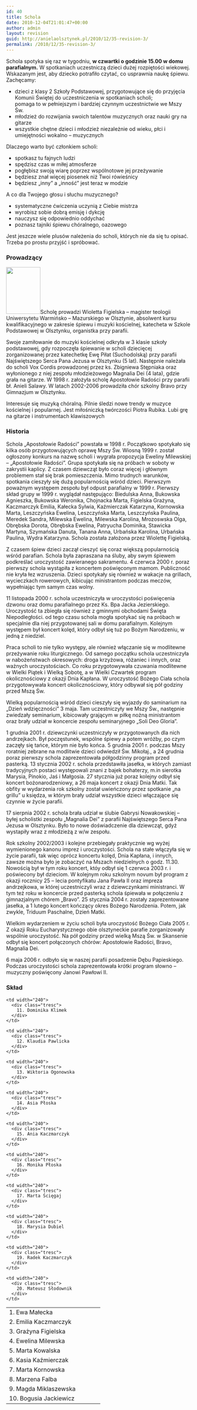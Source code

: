 ```yaml
---
id: 40
title: Schola
date: 2010-12-04T21:01:47+00:00
author: admin
layout: revision
guid: http://anielaolsztynek.pl/2010/12/35-revision-3/
permalink: /2010/12/35-revision-3/
---
```

Schola spotyka się raz w tygodniu, **w czwartki o godzinie 15.00 w domu parafialnym.** W spotkaniach uczestniczą dzieci dużej rozpiętości wiekowej. Wskazanym jest, aby dziecko potrafiło czytać, co usprawnia naukę śpiewu. Zachęcamy:

  * dzieci z klasy 2 Szkoły Podstawowej, przygotowujące się do przyjęcia Komunii Świętej do uczestniczenia w spotkaniach scholi;  
    pomaga to w pełniejszym i bardziej czynnym uczestnictwie we Mszy Św.
  * młodzież do rozwijania swoich talentów muzycznych oraz nauki gry na gitarze
  * wszystkie chętne dzieci i młodzież niezależnie od wieku, płci i umiejętności wokalno &#8211; muzycznych

Dlaczego warto być członkiem scholi:

  * spotkasz tu fajnych ludzi
  * spędzisz czas w miłej atmosferze
  * pogłębisz swoją wiarę poprzez wspólnotowe jej przeżywanie
  * będziesz znał więcej piosenek niż Twoi rówieśnicy
  * będziesz &#8222;inny&#8221; a &#8222;inność&#8221; jest teraz w modzie

A co dla Twojego głosu i słuchu muzycznego?

  * systematyczne ćwiczenia uczynią z Ciebie mistrza
  * wyrobisz sobie dobrą emisję i dykcję
  * nauczysz się odpowiednio oddychać
  * poznasz tajniki śpiewu chóralnego, oazowego

Jest jeszcze wiele plusów należenia do scholi, których nie da się tu opisać. Trzeba po prostu przyjść i spróbować.

### Prowadzący

[<img class="size-full wp-image-38 alignleft" title="wiola" src="http://anielaolsztynek.pl/wp-content/uploads/2010/12/wiola.jpg" alt="" width="93" height="127" />](http://anielaolsztynek.pl/wp-content/uploads/2010/12/wiola.jpg)Scholę prowadzi Wioletta Figielska &#8211; magister teologii Uniwersytetu Warmińsko &#8211; Mazurskiego w Olsztynie, absolwent kursu kwalifikacyjnego w zakresie śpiewu i muzyki kościelnej, katecheta w Szkole Podstawowej w Olsztynku, organistka przy parafii.

Swoje zamiłowanie do muzyki kościelnej odkryła w 3 klasie szkoły podstawowej, gdy rozpoczęła śpiewanie w scholi dziecięcej zorganizowanej przez katechetkę Ewę Piłat (Suchodolską) przy parafii Najświętszego Serca Pana Jezusa w Olsztynku (5 lat). Następnie należała do scholi Vox Cordis prowadzonej przez ks. Zbigniewa Stępniaka oraz wyłonionego z niej zespołu młodzieżowego Magnalia Dei (4 lata), gdzie grała na gitarze. W 1998 r. założyła scholę Apostołowie Radości przy parafii bł. Anieli Salawy. W latach 2002-2006 prowadziła chór szkolny Bravo przy Gimnazjum w Olsztynku.

Interesuje się muzyką chóralną. Pilnie śledzi nowe trendy w muzyce kościelnej i popularnej. Jest miłośniczką twórczości Piotra Rubika. Lubi grę na gitarze i instrumentach klawiszowych

### Historia

Schola &#8222;Apostołowie Radości&#8221; powstała w 1998 r. Początkowo spotykało się kilka osób przygotowujących oprawę Mszy Św. Wiosną 1999 r. został ogłoszony konkurs na nazwę scholi i wygrała propozycja Eweliny Milewskiej &#8211; &#8222;Apostołowie Radości&#8221;. Grupa spotykała się na próbach w soboty w zakrystii kaplicy. Z czasem dziewcząt było coraz więcej i głównym problemem stał się brak pomieszczenia. Mimo trudnych warunków, spotkania cieszyły się dużą popularnością wśród dzieci. Pierwszym poważnym występem zespołu był odpust parafialny w 1999 r. Pierwszy skład grupy w 1999 r. wyglądał następująco: Biedulska Anna, Bukowska Agnieszka, Bukowska Weronika, Chojnacka Marta, Figielska Grażyna, Kaczmarczyk Emilia, Kałecka Sylwia, Kaźmierczak Katarzyna, Kornowska Marta, Leszczyńska Ewelina, Leszczyńska Marta, Leszczyńska Paulina, Meredek Sandra, Milewska Ewelina, Milewska Karolina, Mrozoswska Olga, Obrębska Dorota, Obrębska Ewelina, Patryucha Dominika, Stawicka Martyna, Szymańska Danuta, Tanana Anna, Urbańska Karolina, Urbańska Paulina, Wydra Katarzyna. Schola została założona przez Wiolettę Figielską.

Z czasem śpiew dzieci zaczął cieszyć się coraz większą popularnością wśród parafian. Schola była zapraszana na śluby, aby swym śpiewem podkreślać uroczystość zawieranego sakramentu. 4 czerwca 2000 r. poraz pierwszy schola wystąpiła z koncertem poświęconym mamom. Publiczność nie kryła łez wzruszenia. Dzieci spotykały się również w wakacje na grillach, wycieczkach rowerowych, kibicując ministrantom podczas meczów, wypełniając tym samym czas wolny.

11 listopada 2000 r. schola uczestniczyła w uroczystości poświęcenia dzwonu oraz domu parafialnego przez Ks. Bpa Jacka Jezierskiego. Uroczystość ta zbiegła się również z gminnymi obchodami Święta Niepodległości. od tego czasu schola mogła spotykać się na próbach w specjalnie dla niej przygotowanej sali w domu parafialnym. Kolejnym występem był koncert kolęd, który odbył się tuż po Bożym Narodzeniu, w jedną z niedziel.

Praca scholi to nie tylko występy, ale również włączanie się w modlitewne przeżywanie roku liturgicznego. Od samego początku schola uczestniczyła w nabożeństwach okresowych: droga krzyżowa, różaniec i innych, oraz ważnych uroczystościach. Co roku przygotowywała czuwania modlitewne w Wielki Piątek i Wielką Sobotę, a w Wielki Czwartek program okolicznościowy z okazji Dnia Kapłana. W uroczystość Bożego Ciała schola przygotowywała koncert okolicznościowy, który odbywał się pół godziny przed Mszą Św.

Wielką popularnością wśród dzieci cieszyły się wyjazdy do saminarium na &#8222;Dzień wdzięczności&#8221; 3 maja. Tam uczestniczyły we Mszy Św., następnie zwiedzały seminarium, kibicowały grającym w piłkę nożną ministrantom oraz brały udział w koncercie zespołu seminaryjnego &#8222;Soli Deo Gloria&#8221;.

1 grudnia 2001 r. dziewczynki uczestniczyły w przygotowanych dla nich andrzejkach. Był poczęstunek, wspólne śpiewy a potem wróżby, po czym zaczęły się tańce, którym nie było końca. 5 grudnia 2001 r. podczas Mszy roratniej zebrane na modlitwie dzieci odwiedził Św. Mikołaj., a 24 grudnia poraz pierwszy schola zaprezentowała półgodzinny program przed pasterką. 13 stycznia 2002 r. schola przedstawiła jasełka, w których zamiast tradycyjnych postaci występowali znani z bajek bohaterzy, m.in sierotka Marysia, Pinokio, Jaś i Małgosia. 27 stycznia już poraz kolejny odbył się koncert bożonarodzeniowy, a 26 maja koncert z okazji Dnia Matki. Tak obfity w wydarzenia rok szkolny został uwieńczony przez spotkanie &#8222;na grillu&#8221; u księdza, w którym brały udział wszystkie dzieci włączające się czynnie w życie parafii.

17 sierpnia 2002 r. schola brała udział w ślubie Gabrysi Nowakowskiej &#8211; byłej scholistki zespołu &#8222;Magnalia Dei&#8221; z parafii Najświętszego Serca Pana Jezusa w Olsztynku. Było to nowe doświadczenie dla dziewcząt, gdyż wystapiły wraz z młodzieżą z w/w zespołu.

Rok szkolny 2002/2003 i kolejne przebiegały praktycznie wg wyżej wymienionego kanonu imprez i uroczystości. Schola na stałe włączyła się w życie parafii, tak więc oprócz koncertu kolęd, Dnia Kapłana, i innych, zawsze można było je zobaczyć na Mszach niedzielnych o godz. 11.30. Nowością był w tym roku koncert, któy odbył się 1 czerwca 2003 r. i poświecony był dzieciom. W kolejnym roku szkolnym novum był program z okazji rocznicy 25 &#8211; lecia pontyfikatu Jana Pawła II oraz impreza andrzejkowa, w której uczestniczyli wraz z dziewczynkami ministranci. W tym też roku w koncercie przed pasterką schola śpiewała w połączeniu z gimnazjalnym chórem &#8222;Bravo&#8221;. 25 stycznia 2004 r. zostały zaprezentowane jasełka, a 1 lutego koncert kończący okres Bożego Narodzenia. Potem, jak zwykle, Triduum Paschalne, Dzień Matki.

Wielkim wydarzeniem w życiu scholi była uroczystość Bożego Ciała 2005 r. Z okazji Roku Eucharystycznego obie olsztyneckie parafie zorganizowały wspólnie uroczystość. Na pół godziny przed wielką Mszą Św. w Skansenie odbył się koncert połączonych chórów: Apostołowie Radości, Bravo, Magnalia Dei.

6 maja 2006 r. odbyło się w naszej parafii posadzenie Dębu Papieskiego. Podczas uroczystości schola zaprezentowała krótki program słowno &#8211; muzyczny poświęcony Janowi Pawłowi II.

### Skład

<table align="center" width="480">
  <tr>
    <td width="240">
      <div class="tresc">
        1. Ewa Małecka
      </div>
    </td>
    
    <td width="240">
      <div class="tresc">
        11. Dominika Klimek
      </div>
    </td>
  </tr>
  
  <tr>
    <td width="240">
      <div class="tresc">
        2. Emilia Kaczmarczyk
      </div>
    </td>
    
    <td width="240">
      <div class="tresc">
        12. Klaudia Pawlicka
      </div>
    </td>
  </tr>
  
  <tr>
    <td width="240">
      <div class="tresc">
        3. Grażyna Figielska
      </div>
    </td>
    
    <td width="240">
      <div class="tresc">
        13. Wiktoria Ogonowska
      </div>
    </td>
  </tr>
  
  <tr>
    <td width="240">
      <div class="tresc">
        4. Ewelina Milewska
      </div>
    </td>
    
    <td width="240">
      <div class="tresc">
        14. Asia Płoska
      </div>
    </td>
  </tr>
  
  <tr>
    <td width="240">
      <div class="tresc">
        5. Marta Kowalska
      </div>
    </td>
    
    <td width="240">
      <div class="tresc">
        15. Ania Kaczmarczyk
      </div>
    </td>
  </tr>
  
  <tr>
    <td width="240">
      <div class="tresc">
        6. Kasia Kaźmierczak
      </div>
    </td>
    
    <td width="240">
      <div class="tresc">
        16. Monika Płoska
      </div>
    </td>
  </tr>
  
  <tr>
    <td width="240">
      <div class="tresc">
        7. Marta Kornowska
      </div>
    </td>
    
    <td width="240">
      <div class="tresc">
        17. Marta Ścięgaj
      </div>
    </td>
  </tr>
  
  <tr>
    <td width="240">
      <div class="tresc">
        8. Marzena Falba
      </div>
    </td>
    
    <td width="240">
      <div class="tresc">
        18. Marysia Dubiel
      </div>
    </td>
  </tr>
  
  <tr>
    <td width="240">
      <div class="tresc">
        9. Magda Miklaszewska
      </div>
    </td>
    
    <td width="240">
      <div class="tresc">
        19. Radek Kaczmarczyk
      </div>
    </td>
  </tr>
  
  <tr>
    <td width="240">
      <div class="tresc">
        10. Bogusia Jackiewicz
      </div>
    </td>
    
    <td width="240">
      <div class="tresc">
        20. Mateusz Słodownik
      </div>
    </td>
  </tr>
</table></td> </tr> </table>